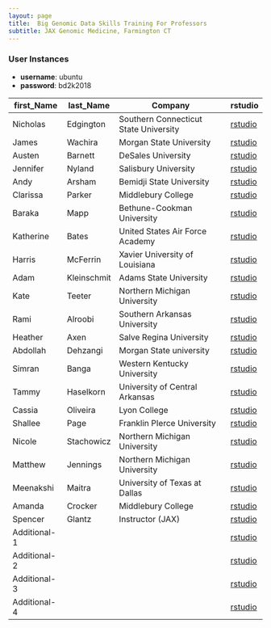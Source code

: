 ```yaml
---
layout: page
title:  Big Genomic Data Skills Training For Professors
subtitle: JAX Genomic Medicine, Farmington CT
---
```


### User Instances

 - **username**: ubuntu
 - **password**: bd2k2018

first_Name    |  last_Name    |  Company                                |  rstudio
--------------|---------------|-----------------------------------------|----------------------
Nicholas      |  Edgington    |  Southern Connecticut State University  |  <a href='http://34.229.41.95:8787' target='_blank'>rstudio</a>
James         |  Wachira      |  Morgan State University                |  <a href='http://52.91.83.92:8787' target='_blank'>rstudio</a>
Austen        |  Barnett      |  DeSales University                     |  <a href='http://54.164.33.91:8787' target='_blank'>rstudio</a>
Jennifer      |  Nyland       |  Salisbury University                   |  <a href='http://34.201.171.29:8787' target='_blank'>rstudio</a>
Andy          |  Arsham       |  Bemidji State University               |  <a href='http://54.152.90.59:8787' target='_blank'>rstudio</a>
Clarissa      |  Parker       |  Middlebury College                     |  <a href='http://54.152.82.149:8787' target='_blank'>rstudio</a>
Baraka        |  Mapp         |  Bethune-Cookman University             |  <a href='http://54.211.248.172:8787' target='_blank'>rstudio</a>
Katherine     |  Bates        |  United States Air Force Academy        |  <a href='http://54.162.110.246:8787' target='_blank'>rstudio</a>
Harris        |  McFerrin     |  Xavier University of Louisiana         |  <a href='http://52.91.66.151:8787' target='_blank'>rstudio</a>
Adam          |  Kleinschmit  |  Adams State University                 |  <a href='http://52.90.11.159:8787' target='_blank'>rstudio</a>
Kate          |  Teeter       |  Northern Michigan University           |  <a href='http://54.211.193.75:8787' target='_blank'>rstudio</a>
Rami          |  Alroobi      |  Southern Arkansas University           |  <a href='http://54.172.118.110:8787' target='_blank'>rstudio</a>
Heather       |  Axen         |  Salve Regina University                |  <a href='http://54.86.46.208:8787' target='_blank'>rstudio</a>
Abdollah      |  Dehzangi     |  Morgan State university                |  <a href='http://18.206.242.81:8787' target='_blank'>rstudio</a>
Simran        |  Banga        |  Western Kentucky University            |  <a href='http://18.232.135.34:8787' target='_blank'>rstudio</a>
Tammy         |  Haselkorn    |  University of Central Arkansas         |  <a href='http://54.86.115.22:8787' target='_blank'>rstudio</a>
Cassia        |  Oliveira     |  Lyon College                           |  <a href='http://54.86.242.56:8787' target='_blank'>rstudio</a>
Shallee       |  Page         |  Franklin PIerce University             |  <a href='http://52.207.31.41:8787' target='_blank'>rstudio</a>
Nicole        |  Stachowicz   |  Northern Michigan University           |  <a href='http://18.207.174.17:8787' target='_blank'>rstudio</a>
Matthew       |  Jennings     |  Northern Michigan University           |  <a href='http://54.175.224.182:8787' target='_blank'>rstudio</a>
Meenakshi     |  Maitra       |  University of Texas at Dallas          |  <a href='http://54.174.136.204:8787' target='_blank'>rstudio</a>
Amanda        |  Crocker      |  Middlebury College                     |  <a href='http://54.90.123.254:8787' target='_blank'>rstudio</a>
Spencer       |  Glantz       |  Instructor (JAX)                       |  <a href='http://34.227.66.52:8787' target='_blank'>rstudio</a>
Additional-1  |               |                                         |  <a href='http://34.207.195.12:8787' target='_blank'>rstudio</a>
Additional-2  |               |                                         |  <a href='http://52.90.104.50:8787' target='_blank'>rstudio</a>
Additional-3  |               |                                         |  <a href='http://204.236.252.212:8787' target='_blank'>rstudio</a>
Additional-4  |               |                                         |  <a href='http://54.236.9.47:8787' target='_blank'>rstudio</a>

